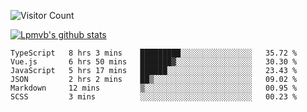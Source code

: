 ![Visitor Count](https://profile-counter.glitch.me/Lpmvb/count.svg)

[![Lpmvb's github stats](https://github-readme-stats.vercel.app/api?username=lpmvb&show_icons=true&title_color=fff&icon_color=79ff97&text_color=9f9f9f&bg_color=151515)](https://github.com/anuraghazra/github-readme-stats)

<!--
Here are some ideas to get you started:

- 🔭 I’m currently working on ...
- 🌱 I’m currently learning ...
- 👯 I’m looking to collaborate on ...
- 🤔 I’m looking for help with ...
- 💬 Ask me about ...
- 📫 How to reach me: ...
- 😄 Pronouns: ...
- ⚡ Fun fact: ...
-->

<!--START_SECTION:waka-->

```text
TypeScript   8 hrs 3 mins    █████████░░░░░░░░░░░░░░░░   35.72 %
Vue.js       6 hrs 50 mins   ███████▓░░░░░░░░░░░░░░░░░   30.30 %
JavaScript   5 hrs 17 mins   ██████░░░░░░░░░░░░░░░░░░░   23.43 %
JSON         2 hrs 2 mins    ██▒░░░░░░░░░░░░░░░░░░░░░░   09.02 %
Markdown     12 mins         ▒░░░░░░░░░░░░░░░░░░░░░░░░   00.95 %
SCSS         3 mins          ░░░░░░░░░░░░░░░░░░░░░░░░░   00.23 %
```

<!--END_SECTION:waka-->

